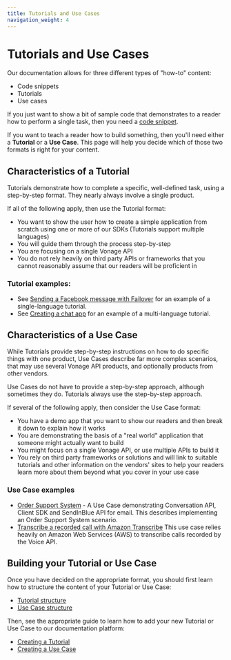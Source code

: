 ```yaml
---
title: Tutorials and Use Cases
navigation_weight: 4
---
```


# Tutorials and Use Cases

Our documentation allows for three different types of "how-to" content:

* Code snippets
* Tutorials
* Use cases

If you just want to show a bit of sample code that demonstrates to a reader how to perform a single task, then you need a [code snippet](/contribute/structure/content-types/code-snippets).

If you want to teach a reader how to build something, then you'll need either a **Tutorial** or a **Use Case**. This page will help you decide which of those two formats is right for your content.

## Characteristics of a Tutorial

Tutorials demonstrate how to complete a specific, well-defined task, using a step-by-step format. They nearly always involve a single product.

If all of the following apply, then use the Tutorial format:

* You want to show the user how to create a simple application from scratch using one or more of our SDKs (Tutorials support multiple languages)
* You will guide them through the process step-by-step
* You are focusing on a single Vonage API
* You do not rely heavily on third party APIs or frameworks that you cannot reasonably assume that our readers will be proficient in

### Tutorial examples:

* See [Sending a Facebook message with Failover](/dispatch/tutorials/send-facebook-message-with-failover/introduction) for an example of a single-language tutorial.
* See [Creating a chat app](/client-sdk/tutorials/in-app-messaging/introduction) for an example of a multi-language tutorial.


## Characteristics of a Use Case

While Tutorials provide step-by-step instructions on how to do specific things with one product, Use Cases describe far more complex scenarios, that may use several Vonage API products, and optionally products from other vendors.

Use Cases do not have to provide a step-by-step approach, although sometimes they do. Tutorials always use the step-by-step approach.

If several of the following apply, then consider the Use Case format:

* You have a demo app that you want to show our readers and then break it down to explain how it works
* You are demonstrating the basis of a "real world" application that someone might actually want to build
* You might focus on a single Vonage API, or use multiple APIs to build it
* You rely on third party frameworks or solutions and will link to suitable tutorials and other information on the vendors' sites to help your readers learn more about them beyond what you cover in your use case

### Use Case examples

* [Order Support System](/use-cases/client-sdk-sendinblue-order-confirm) - A Use Case demonstrating Conversation API, Client SDK and SendInBlue API for email. This describes implementing an Order Support System scenario.
* [Transcribe a recorded call with Amazon Transcribe](/use-cases/trancribe-amazon-api) This use case relies heavily on Amazon Web Services (AWS) to transcribe calls recorded by the Voice API.


## Building your Tutorial or Use Case

Once you have decided on the appropriate format, you should first learn how to structure the content of your Tutorial or Use Case:

* [Tutorial structure](/contribute/structure/content-types/tutorials)
* [Use Case structure](/contribute/structure/content-types/use-cases)

Then, see the appropriate guide to learn how to add your new Tutorial or Use Case to our documentation platform:

* [Creating a Tutorial](/contribute/tutorials-and-use-cases/tutorials)
* [Creating a Use Case](/contribute/tutorials-and-use-cases/use-cases)
